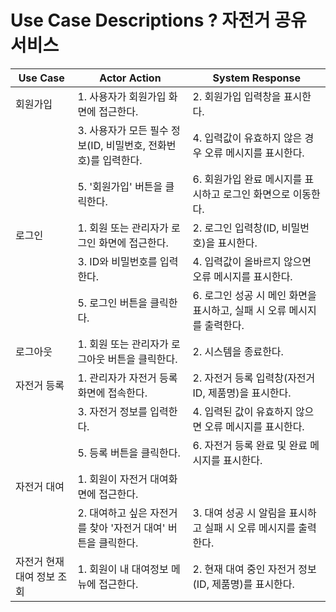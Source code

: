 # Use Case Descriptions ? 자전거 공유 서비스

| Use Case | Actor Action | System Response |
|----------|--------------|-----------------|
| 회원가입 | 1. 사용자가 회원가입 화면에 접근한다. | 2. 회원가입 입력창을 표시한다. |
|          | 3. 사용자가 모든 필수 정보(ID, 비밀번호, 전화번호)를 입력한다. | 4. 입력값이 유효하지 않은 경우 오류 메시지를 표시한다. |
|          | 5. '회원가입' 버튼을 클릭한다. | 6. 회원가입 완료 메시지를 표시하고 로그인 화면으로 이동한다. |
| 로그인 | 1. 회원 또는 관리자가 로그인 화면에 접근한다. | 2. 로그인 입력창(ID, 비밀번호)을 표시한다. |
|        | 3. ID와 비밀번호를 입력한다. | 4. 입력값이 올바르지 않으면 오류 메시지를 표시한다. |
|        | 5. 로그인 버튼을 클릭한다. | 6. 로그인 성공 시 메인 화면을 표시하고, 실패 시 오류 메시지를 출력한다. ||
| 로그아웃 | 1. 회원 또는 관리자가 로그아웃 버튼을 클릭한다. | 2. 시스템을 종료한다. |
| 자전거 등록 | 1. 관리자가 자전거 등록 화면에 접속한다. | 2. 자전거 등록 입력창(자전거 ID, 제품명)을 표시한다. |
|  | 3. 자전거 정보를 입력한다. | 4. 입력된 값이 유효하지 않으면 오류 메시지를 표시한다. |
|  | 5. 등록 버튼을 클릭한다. | 6. 자전거 등록 완료 및 완료 메시지를 표시한다. |
| 자전거 대여 | 1. 회원이 자전거 대여화면에 접근한다. |  | 
| | 2. 대여하고 싶은 자전거를 찾아 '자전거 대여' 버튼을 클릭한다. | 3. 대여 성공 시 알림을 표시하고 실패 시 오류 메시지를 출력한다. |
| 자전거 현재 대여 정보 조회 | 1. 회원이 내 대여정보 메뉴에 접근한다. | 2. 현재 대여 중인 자전거 정보(ID, 제품명)를 표시한다. |
